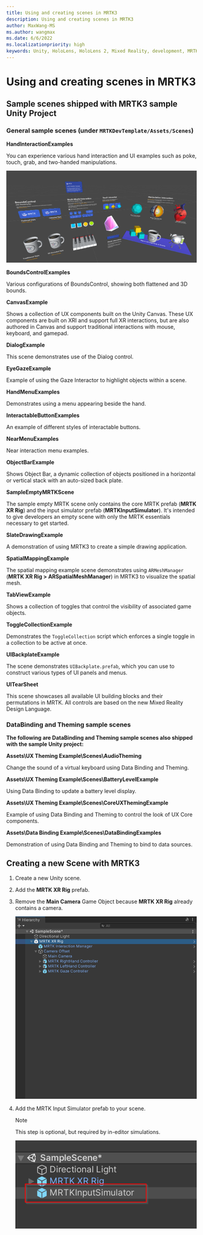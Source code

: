 ```yaml
---
title: Using and creating scenes in MRTK3
description: Using and creating scenes in MRTK3
author: MaxWang-MS
ms.author: wangmax
ms.date: 6/6/2022
ms.localizationpriority: high
keywords: Unity, HoloLens, HoloLens 2, Mixed Reality, development, MRTK3, scenes, example scenes
---
```


# Using and creating scenes in MRTK3

## Sample scenes shipped with MRTK3 sample Unity Project

### General sample scenes (under `MRTKDevTemplate/Assets/Scenes`)

**HandInteractionExamples**

You can experience various hand interaction and UI examples such as poke, touch, grab, and two-handed manipulations.

![Hand Menu](images/hand-interaction-examples.png)

**BoundsControlExamples**

Various configurations of BoundsControl, showing both flattened and 3D bounds.

**CanvasExample**

Shows a collection of UX components built on the Unity Canvas. These UX components are built on XRI and support full XR interactions, but are also authored in Canvas and support traditional interactions with mouse, keyboard, and gamepad.

**DialogExample**

This scene demonstrates use of the Dialog control.

**EyeGazeExample**

Example of using the Gaze Interactor to highlight objects within a scene.

**HandMenuExamples**

Demonstrates using a menu appearing beside the hand.

**InteractableButtonExamples**

An example of different styles of interactable buttons.

**NearMenuExamples**

Near interaction menu examples.

**ObjectBarExample**

Shows Object Bar, a dynamic collection of objects positioned in a horizontal or vertical stack with an auto-sized back plate.

**SampleEmptyMRTKScene**

The sample empty MRTK scene only contains the core MRTK prefab (**MRTK XR Rig**) and the input simulator prefab (**MRTKInputSimulator**). It's intended to give developers an empty scene with only the MRTK essentials necessary to get started.

**SlateDrawingExample**

A demonstration of using MRTK3 to create a simple drawing application.

**SpatialMappingExample**

The spatial mapping example scene demonstrates using `ARMeshManager` (**MRTK XR Rig > ARSpatialMeshManager**) in MRTK3 to visualize the spatial mesh.

**TabViewExample**

Shows a collection of toggles that control the visibility of associated game objects.

**ToggleCollectionExample**

Demonstrates the `ToggleCollection` script which enforces a single toggle in a collection to be active at once.

**UIBackplateExample**

The scene demonstrates `UIBackplate.prefab`, which you can use to construct various types of UI panels and menus.

**UITearSheet**

This scene showcases all available UI building blocks and their permutations in MRTK. All controls are based on the new Mixed Reality Design Language.

### DataBinding and Theming sample scenes

**The following are DataBinding and Theming sample scenes also shipped with the sample Unity project:**

**Assets\UX Theming Example\Scenes\AudioTheming**

Change the sound of a virtual keyboard using Data Binding and Theming.

**Assets\UX Theming Example\Scenes\BatteryLevelExample**

Using Data Binding to update a battery level display.

**Assets\UX Theming Example\Scenes\CoreUXThemingExample**

Example of using Data Binding and Theming to control the look of UX Core components.

**Assets\Data Binding Example\Scenes\DataBindingExamples**

Demonstration of using Data Binding and Theming to bind to data sources.

## Creating a new Scene with MRTK3

1. Create a new Unity scene.
1. Add the **MRTK XR Rig** prefab.
1. Remove the **Main Camera** Game Object because  **MRTK XR Rig** already contains a camera.

   ![MRTK XR rig screenshot](images/mrtk-xr-rig.png)

1. Add the MRTK Input Simulator prefab to your scene.

    > [!Note]
    > This step is optional, but required by in-editor simulations.
    
    ![MRTK input simulator hierarchy pane](images\mrtk-input-simulator.png)